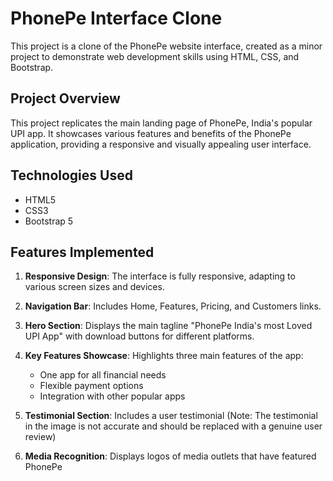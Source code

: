 # PhonePe Interface Clone

This project is a clone of the PhonePe website interface, created as a minor project to demonstrate web development skills using HTML, CSS, and Bootstrap.

## Project Overview

This project replicates the main landing page of PhonePe, India's popular UPI app. It showcases various features and benefits of the PhonePe application, providing a responsive and visually appealing user interface.

## Technologies Used

- HTML5
- CSS3
- Bootstrap 5

## Features Implemented

1. **Responsive Design**: The interface is fully responsive, adapting to various screen sizes and devices.

2. **Navigation Bar**: Includes Home, Features, Pricing, and Customers links.

3. **Hero Section**: Displays the main tagline "PhonePe India's most Loved UPI App" with download buttons for different platforms.

4. **Key Features Showcase**: Highlights three main features of the app:
   - One app for all financial needs
   - Flexible payment options
   - Integration with other popular apps

5. **Testimonial Section**: Includes a user testimonial (Note: The testimonial in the image is not accurate and should be replaced with a genuine user review)

6. **Media Recognition**: Displays logos of media outlets that have featured PhonePe
